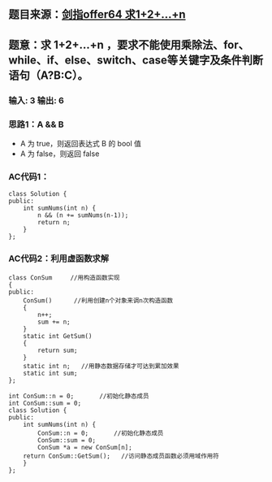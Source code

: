 ## 题目来源：[剑指offer64 求1+2+…+n](https://leetcode-cn.com/problems/qiu-12n-lcof/)

## 题意：求 1+2+...+n ，要求不能使用乘除法、for、while、if、else、switch、case等关键字及条件判断语句（A?B:C）。

### 输入: 3 输出: 6

### 思路1：A && B
  - A 为 true，则返回表达式 B 的 bool 值
  - A 为 false，则返回 false

### AC代码1：

```
class Solution {
public:
    int sumNums(int n) {
        n && (n += sumNums(n-1));
        return n;
    }
};

```

### AC代码2：利用虚函数求解

```
class ConSum     //用构造函数实现
{
public:
	ConSum()      //利用创建n个对象来调n次构造函数
	{
		n++;
		sum += n;
	}
	static int GetSum()
	{
		return sum;
	}
	static int n;   //用静态数据存储才可达到累加效果
	static int sum;
};

int ConSum::n = 0;       //初始化静态成员
int ConSum::sum = 0;
class Solution {
public:
    int sumNums(int n) {
        ConSum::n = 0;       //初始化静态成员
        ConSum::sum = 0;
        ConSum *a = new ConSum[n];
	return ConSum::GetSum();   //访问静态成员函数必须用域作用符
    }
};
```
